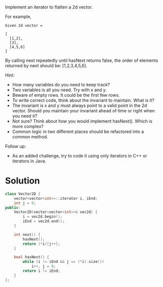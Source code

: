 Implement an iterator to flatten a 2d vector.

For example,
```
Given 2d vector =

[
  [1,2],
  [3],
  [4,5,6]
]
``` 

By calling next repeatedly until hasNext returns false, the order of elements returned by next should be: [1,2,3,4,5,6].

Hint:

* How many variables do you need to keep track?  
* Two variables is all you need. Try with x and y.  
* Beware of empty rows. It could be the first few rows.  
* To write correct code, think about the invariant to maintain. What is it?  
* The invariant is x and y must always point to a valid point in the 2d vector. Should you maintain your invariant ahead of time or right when you need it?  
* Not sure? Think about how you would implement hasNext(). Which is more complex?  
* Common logic in two different places should be refactored into a common method.  

Follow up:  
* As an added challenge, try to code it using only iterators in C++ or iterators in Java.

# Solution

```cpp
class Vector2D {
    vector<vector<int>>::iterator i, iEnd;
    int j = 0;
public:
    Vector2D(vector<vector<int>>& vec2d) {
        i = vec2d.begin();
        iEnd = vec2d.end();
    }

    int next() {
        hasNext();
        return (*i)[j++];
    }

    bool hasNext() {
        while (i != iEnd && j == (*i).size())
            i++, j = 0;
        return i != iEnd;
    }
};
```
